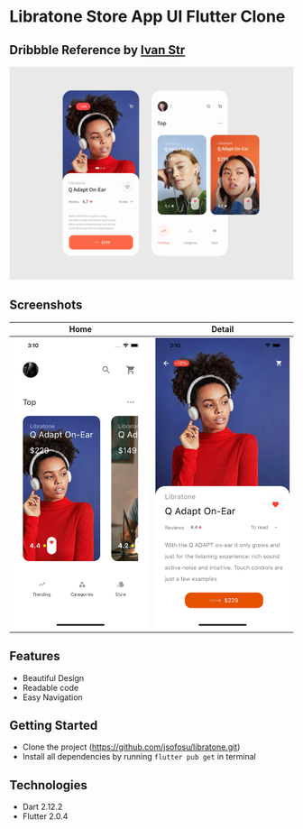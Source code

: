 # Libratone Store App UI Flutter Clone

## Dribbble Reference by [Ivan Str](https://dribbble.com/istr)

![About](https://github.com/jsofosu/LibratoneUI/blob/master/UI%20Reference.png)

## Screenshots

Home  | Detail
----- | ----------
![Home](/screenshots/home.png) | ![Detail](/screenshots/detail.png)

## Features
* Beautiful Design
* Readable code
* Easy Navigation

## Getting Started 
* Clone the project (https://github.com/jsofosu/libratone.git)
* Install all dependencies by running `flutter pub get` in terminal

## Technologies
* Dart 2.12.2
* Flutter 2.0.4

